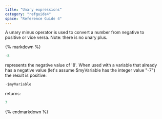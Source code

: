 ```yaml
---
title: "Unary expressions"
category: "refguide4"
space: "Reference Guide 4"
---
```

A unary minus operator is used to convert a number from negative to positive or vice versa. Note: there is no unary plus.

<div class="alert alert-info">{% markdown %}

```java
-8

```

represents the negative value of '8'.
When used with a variable that already has a negative value (let's assume $myVariable has the integer value "-7") the result is positive:

```java
-$myVariable

```

returns:

```java
7

```

{% endmarkdown %}</div>